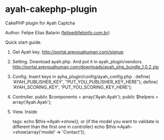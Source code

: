 ayah-cakephp-plugin
===================

CakePHP plugin for Ayah Captcha

Author: Felipe Elias Balarin (felipe@febinfo.com.br)

Quick start guide.

1. Get Ayah key.
http://portal.areyouahuman.com/signup

2. Setting.
Download ayah.php.
And put it in ayah_plugin/vendors.
http://portal.areyouahuman.com/downloads/ayah_php_bundle_1.0.2.zip

3. Config.
Insert keys in ayha_plugin/config/ayah_config.php .
	define( 'AYAH_PUBLISHER_KEY', "PUT_YOU_PUBLISHER_KEY_HERE");
	define( 'AYAH_SCORING_KEY', 'PUT_YOU_SCORING_KEY_HERE');

4. Controller.
	public $components = array('Ayah.Ayah');
	public $helpers = array('Ayah.Ayah');

5. View.
Inside <form> tags:
	echo $this->Ayah->show();
or (if the model you want to validate is different than the first one in controller)
	echo $this->Ayah->show(array('model' => 'Contact'));